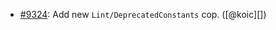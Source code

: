 * [#9324](https://github.com/rubocop-hq/rubocop/pull/9324): Add new `Lint/DeprecatedConstants` cop. ([@koic][])
